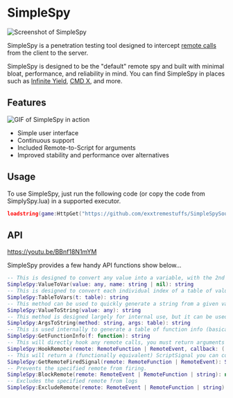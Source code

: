 # SimpleSpy
![Screenshot of SimpleSpy](assets/example-1.png)

SimpleSpy is a penetration testing tool designed to intercept [remote calls](https://developer.roblox.com/en-us/articles/Remote-Functions-and-Events) from the client to the server.

SimpleSpy is designed to be the "default" remote spy and built with minimal bloat, performance, and reliability in mind. You can find SimpleSpy in places such as [Infinite Yield](https://github.com/EdgeIY/infiniteyield), [CMD X](https://github.com/CMD-X/CMD-X), and more.
## Features
![GIF of SimpleSpy in action](assets/example-2.gif)

- Simple user interface
- Continuous support
- Included Remote-to-Script for arguments
- Improved stability and performance over alternatives
## Usage
To use SimpleSpy, just run the following code (or copy the code from SimplySpy.lua) in a supported executor.
```lua
loadstring(game:HttpGet("https://github.com/exxtremestuffs/SimpleSpySource/raw/master/SimpleSpy.lua"))()
```
## API
https://youtu.be/BBnf18N1mYM

SimpleSpy provides a few handy API functions show below...
```lua
-- This is designed to convert any value into a variable, with the 2nd argument being the (optional) name of the variable.
SimpleSpy:ValueToVar(value: any, name: string | nil): string
-- This is designed to convert each individual index of a table of values into variables, with the (optional) index being the variable name.
SimpleSpy:TableToVars(t: table): string
-- This method can be used to quickly generate a string from a given value. This isn't recommended to be used with tables (though it does support them), since this will not generate the value as a variable.
SimpleSpy:ValueToString(value: any): string
-- This method is designed largely for internal use, but it can be used to generate SimpleSpy's iconic R2S scripts.
SimpleSpy:ArgsToString(method: string, args: table): string
-- This is used internally to generate a table of function info (basically debug.getinfo and debug.getconstants). Might be handy to use w/ getgc().
SimpleSpy:GetFunctionInfo(f: function): string
-- This will directly hook any remote calls, you must return arguments as a table.
SimpleSpy:HookRemote(remote: RemoteFunction | RemoteEvent, callback: (...args: unknown[]) => void): nil
-- This will return a (functionally equivalent) ScriptSignal you can connect to remote calls with. See Roblox documentation for more info.
SimpleSpy:GetRemoteFiredSignal(remote: RemoteFunction | RemoteEvent): ScriptSignal
-- Prevents the specified remote from firing.
SimpleSpy:BlockRemote(remote: RemoteEvent | RemoteFunction | string): nil
-- Excludes the specified remote from logs
SimpleSpy:ExcludeRemote(remote: RemoteEvent | RemoteFunction | string): nil
```